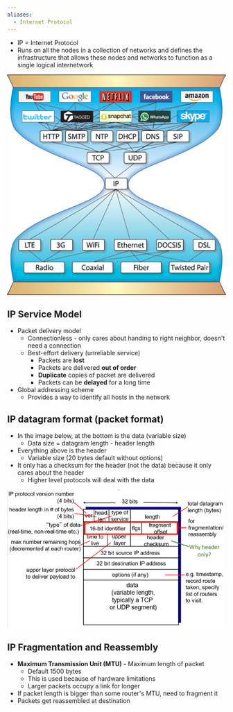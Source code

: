```yaml
---
aliases:
  - Internet Protocol
---
```

- IP = Internet Protocol
- Runs on all the nodes in a collection of networks and defines the infrastructure that allows these nodes and networks to function as a single logical internetwork

![IP hourglass](../img/ip-hourglass.png)

## IP Service Model

- Packet delivery model
	- Connectionless - only cares about handing to right neighbor, doesn't need a connection
	- Best-effort delivery (unreliable service)
		- Packets are **lost**
		- Packets are delivered **out of order**
		- **Duplicate** copies of packet are delivered
		- Packets can be **delayed** for a long time
- Global addressing scheme
	- Provides a way to identify all hosts in the network

## IP datagram format (packet format)

- In the image below, at the bottom is the data (variable size)
	- Data size = datagram length - header length
- Everything above is the header
	- Variable size (20 bytes default without options)
- It only has a checksum for the header (not the data) because it only cares about the header
	- Higher level protocols will deal with the data

![IP datagram format](../img/ip-datagram-format.png)

## IP Fragmentation and Reassembly

- **Maximum Transmission Unit (MTU)** - Maximum length of packet
	- Default 1500 bytes
	- This is used because of hardware limitations
	- Larger packets occupy a link for longer
- If packet length is bigger than some router's MTU, need to fragment it
- Packets get reassembled at destination